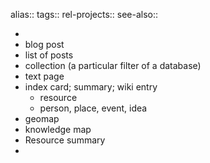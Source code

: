 alias::
tags::
rel-projects::
see-also::

-
- blog post
- list of posts
- collection (a particular filter of a database)
- text page
- index card; summary; wiki entry
	- resource
	- person, place, event, idea
- geomap
- knowledge map
- Resource summary
-